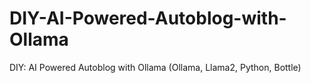 # DIY-AI-Powered-Autoblog-with-Ollama
DIY: AI Powered Autoblog with Ollama (Ollama, Llama2, Python, Bottle)
